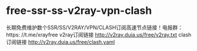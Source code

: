 # free-ssr-ss-v2ray-vpn-clash
长期免费维护数个SSR/SS/V2RAY/VPN/CLASH订阅高速节点链接！电报群：https: //t.me/xrayfree
v2ray订阅链接
http://v2ray.duia.us/free/v2ray.txt
clash订阅链接
http://v2ray.duia.us/free/clash.yaml  
